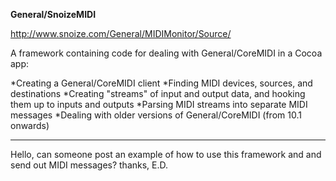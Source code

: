 **General/SnoizeMIDI**

http://www.snoize.com/General/MIDIMonitor/Source/

A framework containing code for dealing with General/CoreMIDI in a Cocoa app:

*Creating a General/CoreMIDI client
*Finding MIDI devices, sources, and destinations
*Creating "streams" of input and output data, and hooking them up to inputs and outputs
*Parsing MIDI streams into separate MIDI messages
*Dealing with older versions of General/CoreMIDI (from 10.1 onwards)


----

Hello, can someone post an example of how to use this framework and and send out MIDI messages? thanks, E.D.
